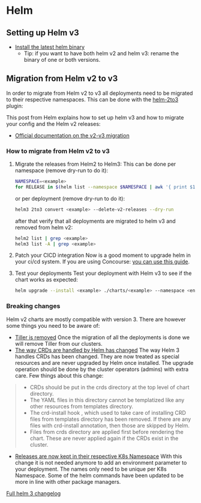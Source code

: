 # Helm

## Setting up Helm v3

- [Install the latest helm binary](https://github.com/helm/helm#install)
  - Tip: if you want to have both helm v2 and helm v3: rename the binary of one or both versions.

## Migration from Helm v2 to v3

In order to migrate from Helm v2 to v3 all deployments need to be migrated to their respective namespaces.
This can be done with the [helm-2to3](https://github.com/helm/helm-2to3) plugin:

This post from Helm explains how to set up helm v3 and how to migrate your config and the Helm v2 releases:

- [Official documentation on the v2-v3 migration](https://helm.sh/blog/migrate-from-helm-v2-to-helm-v3/)

### How to migrate from Helm v2 to v3

1. Migrate the releases from Helm2 to Helm3:
   This can be done per namespace (remove dry-run to do it):

   ```bash
   NAMESPACE=<example>
   for RELEASE in $(helm list --namespace $NAMESPACE | awk '{ print $1 }' | grep -v NAME); do helm3 2to3 convert $RELEASE --delete-v2-releases --dry-run; done
   ```

   or per deployment (remove dry-run to do it):

   ```bash
   helm3 2to3 convert <example> --delete-v2-releases --dry-run
   ```

   after that verify that all deployments are migrated to helm v3 and removed from helm v2:

   ```bash
   helm2 list | grep <example>
   helm3 list -A | grep <example>
   ```

2. Patch your CICD integration
   Now is a good moment to upgrade helm in your ci/cd system. If you are using Concourse: [you can use this guide](https://github.com/skyscrapers/documentation/blob/master/Concourse/README.md#helm-v3).

3. Test your deployments
   Test your deployment with Helm v3 to see if the chart works as expected:

   ```bash
   helm upgrade --install <example> ./charts/<example> --namespace <environment> --values ./charts/<example>_values.staging.yaml
   ```

### Breaking changes

Helm v2 charts are mostly compatible with version 3. There are however some things you need to be aware of:

- [Tiller is removed](https://v3.helm.sh/docs/faq/#removal-of-tiller)
Once the migration of all the deployments is done we will remove Tiller from our clusters.
- [The way CRDs are handled by Helm has changed](https://helm.sh/docs/topics/charts/#custom-resource-definitions-crds)
The way Helm 3 handles CRDs has been changed. They are now treated as special resources and are never upgraded by Helm once installed. The upgrade operation should be done by the cluster operators (admins) with extra care. Few things about this change:
>
> - CRDs should be put in the crds directory at the top level of chart directory.
> - The YAML files in this directory cannot be templatized like any other resources from templates directory.
> - The crd-install hook , which used to take care of installing CRD files from templates directory has been removed. If there are any files with crd-install annotation, then those are skipped by Helm.
> - Files from crds directory are applied first before rendering the chart. These are never applied again if the CRDs exist in the cluster.

- [Releases are now kept in their respective K8s Namespace](https://v3.helm.sh/docs/faq/#release-names-are-now-scoped-to-the-namespace)
With this change it is not needed anymore to add an environment parameter to your deployment. The names only need to be unique per K8s Namespace.
Some of the helm commands have been updated to be more in line with other package managers.

[Full helm 3 changelog](https://v3.helm.sh/docs/faq/#changes-since-helm-2)
